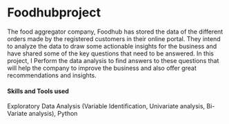 # Foodhubproject
The food aggregator company, Foodhub has stored the data of the different orders made by the registered customers in their online portal. 
They intend to analyze the data to draw some actionable insights for the business and have shared some of the key questions that need to be answered.
In this project, I Perform the data analysis to find answers to these questions that will help the company to improve the business and also offer great recommendations and insights.

#### Skills and Tools used
Exploratory Data Analysis (Variable Identification, Univariate analysis, Bi-Variate analysis), Python
